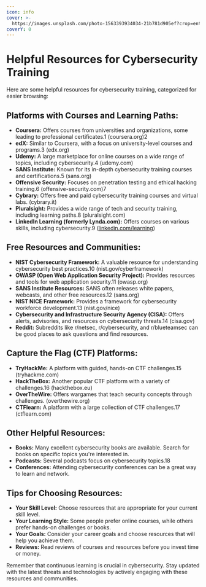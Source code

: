 ```yaml
---
icon: info
cover: >-
  https://images.unsplash.com/photo-1563393934034-21b781d905ef?crop=entropy&cs=srgb&fm=jpg&ixid=M3wxOTcwMjR8MHwxfHNlYXJjaHw1fHxoZWxwfGVufDB8fHx8MTczOTQ5MTc0MHww&ixlib=rb-4.0.3&q=85
coverY: 0
---
```


# Helpful Resources for Cybersecurity Training

Here are some helpful resources for cybersecurity training, categorized for easier browsing:

## **Platforms with Courses and Learning Paths:**

* **Coursera:** Offers courses from universities and organizations, some leading to professional certificates.1 (coursera.org)2
* **edX:** Similar to Coursera, with a focus on university-level courses and programs.3 (edx.org)
* **Udemy:** A large marketplace for online courses on a wide range of topics, including cybersecurity.4 (udemy.com)
* **SANS Institute:** Known for its in-depth cybersecurity training courses and certifications.5 (sans.org)
* **Offensive Security:** Focuses on penetration testing and ethical hacking training.6 (offensive-security.com)7
* **Cybrary:** Offers free and paid cybersecurity training courses and virtual labs. (cybrary.it)
* **Pluralsight:** Provides a wide range of tech and security training, including learning paths.8 (pluralsight.com)
* **LinkedIn Learning (formerly Lynda.com):** Offers courses on various skills, including cybersecurity.9 ([linkedin.com/learning](https://www.google.com/url?sa=E\&source=gmail\&q=https://linkedin.com/learning))

## **Free Resources and Communities:**

* **NIST Cybersecurity Framework:** A valuable resource for understanding cybersecurity best practices.10 (nist.gov/cyberframework)
* **OWASP (Open Web Application Security Project):** Provides resources and tools for web application security.11 (owasp.org)
* **SANS Institute Resources:** SANS often releases white papers, webcasts, and other free resources.12 (sans.org)
* **NIST NICE Framework:** Provides a framework for cybersecurity workforce development.13 (nist.gov/nice)
* **Cybersecurity and Infrastructure Security Agency (CISA):** Offers alerts, advisories, and resources on cybersecurity threats.14 (cisa.gov)
* **Reddit:** Subreddits like r/netsec, r/cybersecurity, and r/blueteamsec can be good places to ask questions and find resources.

## **Capture the Flag (CTF) Platforms:**

* **TryHackMe:** A platform with guided, hands-on CTF challenges.15 (tryhackme.com)
* **HackTheBox:** Another popular CTF platform with a variety of challenges.16 (hackthebox.eu)
* **OverTheWire:** Offers wargames that teach security concepts through challenges. (overthewire.org)
* **CTFlearn:** A platform with a large collection of CTF challenges.17 (ctflearn.com)

## **Other Helpful Resources:**

* **Books:** Many excellent cybersecurity books are available. Search for books on specific topics you're interested in.
* **Podcasts:** Several podcasts focus on cybersecurity topics.18
* **Conferences:** Attending cybersecurity conferences can be a great way to learn and network.

## **Tips for Choosing Resources:**

* **Your Skill Level:** Choose resources that are appropriate for your current skill level.
* **Your Learning Style:** Some people prefer online courses, while others prefer hands-on challenges or books.
* **Your Goals:** Consider your career goals and choose resources that will help you achieve them.
* **Reviews:** Read reviews of courses and resources before you invest time or money.

Remember that continuous learning is crucial in cybersecurity. Stay updated with the latest threats and technologies by actively engaging with these resources and communities.
